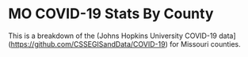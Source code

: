 # MO COVID-19 Stats By County

This is a breakdown of the (Johns Hopkins University COVID-19 data](https://github.com/CSSEGISandData/COVID-19) for Missouri counties. 
